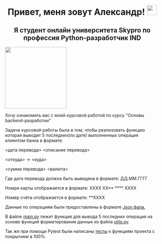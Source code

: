 <h1 align="center">Привет, меня зовут Александр!</a>
<img src="https://github.com/blackcater/blackcater/raw/main/images/Hi.gif" height="32"/></h1>
<h2 align="center">Я студент онлайн университета Skypro по профессия Python-разработчик IND</h2>
<img src="https://upload.wikimedia.org/wikipedia/commons/thumb/c/c3/Python-logo-notext.svg/1869px-Python-logo-notext.svg.png" height="200"/></2>

Хочу ознакомить вас с моей курсовой работой по курсу "Основы backend-разработки"

Задача курсовой работы была в том, чтобы реализовать функцию которая выводит 5 последних(по дате) выполненных операция клиентом банка в формате:

<дата перевода> <описание перевода>

<откуда> -> <куда>

<сумма перевода> <валюта>

Где дата перевода должна быть выведена в формате: ДД.ММ.ГГГГ

Номре карты отображается в формате: XXXX XX** **** XXXX

Номер счёта отображается в формате: **XXXX

Данные по операциям были предоставлены в формате [Json фала.](https://github.com/in-fin-i-ty/course-work/blob/main/operations.json)

В файле [main.py](https://github.com/in-fin-i-ty/course-work/blob/main/main.py) лежит функция для вывода 5 последних операция на основе функций форматирования данных из файла [utils.py](https://github.com/in-fin-i-ty/course-work/blob/main/utils.py).

Так же при помощи Pytest были написаны [тесты](https://github.com/in-fin-i-ty/course-work/blob/main/tests/test_utils.py) к функциям проекта с покрытием в 100%.
